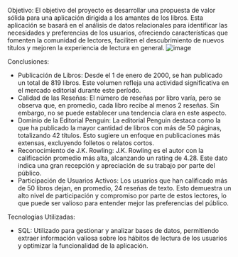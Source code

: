 Objetivo: El objetivo del proyecto es desarrollar una propuesta de valor sólida para una aplicación dirigida a los amantes de los libros. Esta aplicación se basará en el análisis de datos relacionales para identificar las necesidades y preferencias de los usuarios, ofreciendo características que fomenten la comunidad de lectores, faciliten el descubrimiento de nuevos títulos y mejoren la experiencia de lectura en general.
![image](https://github.com/user-attachments/assets/82870bd0-7229-4738-a521-efde31edd18d)

Conclusiones:

- Publicación de Libros: Desde el 1 de enero de 2000, se han publicado un total de 819 libros. Este volumen refleja una actividad significativa en el mercado editorial durante este período.
- Calidad de las Reseñas: El número de reseñas por libro varía, pero se observa que, en promedio, cada libro recibe al menos 2 reseñas. Sin embargo, no se puede establecer una tendencia clara en este aspecto.
- Dominio de la Editorial Penguin: La editorial Penguin destaca como la que ha publicado la mayor cantidad de libros con más de 50 páginas, totalizando 42 títulos. Esto sugiere un enfoque en publicaciones más extensas, excluyendo folletos o relatos cortos.
- Reconocimiento de J.K. Rowling: J.K. Rowling es el autor con la calificación promedio más alta, alcanzando un rating de 4.28. Este dato indica una gran recepción y apreciación de su trabajo por parte del público.
- Participación de Usuarios Activos: Los usuarios que han calificado más de 50 libros dejan, en promedio, 24 reseñas de texto. Esto demuestra un alto nivel de participación y compromiso por parte de estos lectores, lo que puede ser valioso para entender mejor las preferencias del público.

Tecnologías Utilizadas:
- SQL: Utilizado para gestionar y analizar bases de datos, permitiendo extraer información valiosa sobre los hábitos de lectura de los usuarios y optimizar la funcionalidad de la aplicación.
